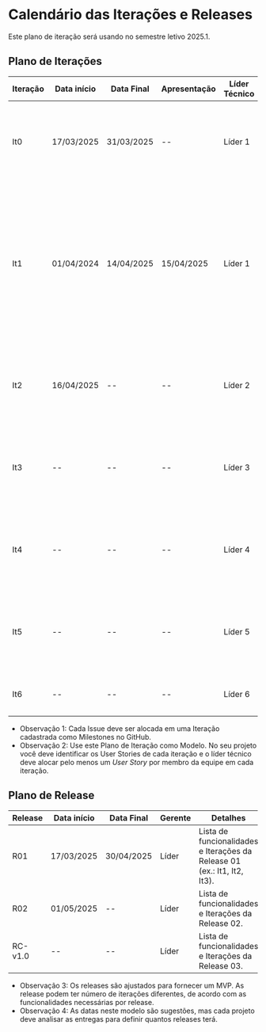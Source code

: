 # Calendário das Iterações e Releases

Este plano de iteração será usando no semestre letivo 2025.1.

## Plano de Iterações

Iteração | Data início | Data Final | Apresentação | Líder Técnico  | Detalhes
-------- | ----------- | ---------- | ------------ | -------  | -------
It0      | 17/03/2025  | 31/03/2025 |      --      | Líder 1  | Planejamento, Estudos e Estudo dos Documentos e Definição de Tecnologias dos projetos.
It1      | 01/04/2024  | 14/04/2025 | 15/04/2025   | Líder 1  | Criar Documento de Visão, Modelo Conceitual, Lista de User Stories, Plano de Iteração e Plano de Release, Detalhar User Stories para a Iteração 2 (um US por membro da equipe).
It2      | 16/04/2025  |      --    |      --      | Líder 2  | Detalhar User Stories, Implementar User Stories, Testar User Stories, Deploy da Iteração.
It3      |      --     |      --    |      --      | Líder 3  | Detalhar User Stories, Implementar User Stories, Testar User Stories, Deploy da Iteração.
It4      |      --     |      --    |      --      | Líder 4  | Detalhar User Stories, Implementar User Stories, Testar User Stories, Deploy da Iteração.
It5      |      --     |      --    |      --      | Líder 5  | Detalhar User Stories, Implementar User Stories, Testar User Stories, Deploy da Iteração.
It6      |      --     |      --    |      --      | Líder 6  | Correções de Bugs, Testes, e Entrega do Projeto.

* Observação 1: Cada Issue deve ser alocada em uma Iteração cadastrada como Milestones no GitHub.   
* Observação 2: Use este Plano de Iteração como Modelo. No seu projeto você deve identificar os User Stories de cada iteração e o líder técnico deve alocar pelo menos um *User Story* por membro da equipe em cada iteração.

## Plano de Release

Release | Data início | Data Final | Gerente   | Detalhes
------- | ----------- | ---------- | --------- | --------
R01     | 17/03/2025  | 30/04/2025 | Líder     | Lista de funcionalidades e Iterações da Release 01 (ex.: It1, It2, It3).
R02     | 01/05/2025  |     --     | Líder     | Lista de funcionalidades e Iterações da Release 02.
RC-v1.0 |     --      |     --     | Líder     | Lista de funcionalidades e Iterações da Release 03.

* Observação 3: Os releases são ajustados para fornecer um MVP. As release podem ter número de iterações diferentes, de acordo com as funcionalidades necessárias por release.
* Observação 4: As datas neste modelo são sugestões, mas cada projeto deve analisar as entregas para definir quantos releases terá.
